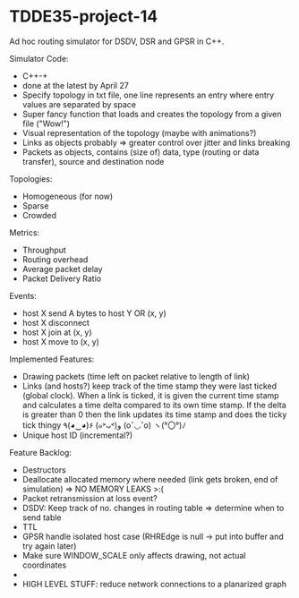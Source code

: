 # TDDE35-project-14

Ad hoc routing simulator for DSDV, DSR and GPSR in C++.

Simulator Code:
- C++-+
- done at the latest by April 27
- Specify topology in txt file, one line represents an entry where entry values are separated by space
- Super fancy function that loads and creates the topology from a given file ("Wow!")
- Visual representation of the topology (maybe with animations?)
- Links as objects probably => greater control over jitter and links breaking
- Packets as objects, contains (size of) data, type (routing or data transfer), source and destination node

Topologies:
- Homogeneous (for now)
- Sparse
- Crowded

Metrics:
- Throughput
- Routing overhead
- Average packet delay
- Packet Delivery Ratio

Events:
- host X send A bytes to host Y OR (x, y)
- host X disconnect
- host X join at (x, y)
- host X move to (x, y)

Implemented Features:
- Drawing packets (time left on packet relative to length of link)
- Links (and hosts?) keep track of the time stamp they were last ticked (global clock). When a link is ticked, it is given the
  current time stamp and calculates a time delta compared to its own time stamp. If the delta is greater than 0
  then the link updates its time stamp and does the ticky tick thingy ٩(◕‿◕)۶  (๑˃ᴗ˂)ﻭ (o˘◡˘o) ヽ(°〇°)ﾉ
- Unique host ID (incremental?)

Feature Backlog:
- Destructors
- Deallocate allocated memory where needed (link gets broken, end of simulation) => NO MEMORY LEAKS >:(
- Packet retransmission at loss event?
- DSDV: Keep track of no. changes in routing table => determine when to send table
- TTL
- GPSR handle isolated host case (RHREdge is null -> put into buffer and try again later)
- Make sure WINDOW_SCALE only affects drawing, not actual coordinates
-
- HIGH LEVEL STUFF: reduce network connections to a planarized graph